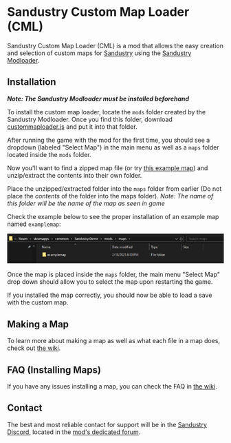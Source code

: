 # Sandustry Custom Map Loader (CML)

Sandustry Custom Map Loader (CML) is a mod that allows the easy creation and selection of custom maps for [Sandustry](https://store.steampowered.com/app/2764460/Sandustry/) using the [Sandustry Modloader](https://git.rendezvous.dev/shadowcomputer/sandustry-modloader).

## Installation

**_Note: The Sandustry Modloader must be installed beforehand_**

To install the custom map loader, locate the `mods` folder created by the Sandustry Modloader. Once you find this folder, download [custommaploader.js](https://github.com/Electric131/Sandustry-CustomMapLoader/releases/latest/download/custommaploader.js) and put it into that folder.

After running the game with the mod for the first time, you should see a dropdown (labeled "Select Map") in the main menu as well as a `maps` folder located inside the `mods` folder.

Now you'll want to find a zipped map file (or try [this example map](https://github.com/Electric131/Sandustry-CustomMapLoader/releases/latest/download/examplemap.zip)) and unzip/extract the contents into their own folder.

Place the unzipped/extracted folder into the `maps` folder from earlier (Do not place the _contents_ of the folder into the maps folder). _Note: The name of this folder will be the name of the map as seen in game_

Check the example below to see the proper installation of an example map named `examplemap`:

!['examplemap' folder located inside the maps folder](/imgs/maps_folder.png)

Once the map is placed inside the `maps` folder, the main menu "Select Map" drop down should allow you to select the map upon restarting the game.

If you installed the map correctly, you should now be able to load a save with the custom map.

## Making a Map

To learn more about making a map as well as what each file in a map does, check out [the wiki](https://github.com/Electric131/Sandustry-CustomMapLoader/wiki/Making-a-Map).

## FAQ (Installing Maps)

If you have any issues installing a map, you can check the FAQ in [the wiki](https://github.com/Electric131/Sandustry-CustomMapLoader/wiki/FAQ-(Installing-Maps)).

## Contact

The best and most reliable contact for support will be in the [Sandustry Discord](https://discord.gg/Vt27aBcjXf), located in the [mod's dedicated forum](https://discord.com/channels/307205327659597856/1340092851605733477).
